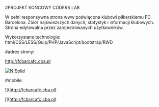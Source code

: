 #PROJEKT KOŃCOWY CODERS LAB

W pełni responsywna strona www poświęcona klubowi
piłkarskiemu FC Barcelona. Zbiór najświeższych danych,
statystyk i informacji klubowych. Strona edytowalna przez
zarejestrowanych użytkowników.

Wykorzystane technologie:
html/CSS/LESS/Gulp/PHP/JavaScript/bootstrap/RWD

#adres strony:

http://fcbarcafc.cba.pl

[![N|Solid](http://fcbarcafc.cba.pl/screen.png)](http://fcbarcafc.cba.pl)

#mobile:

[!](http://fcbarcafc.cba.pl/screen-mobile.png)](http://fcbarcafc.cba.pl)

[!](http://fcbarcafc.cba.pl/screen-mobile2.png)](http://fcbarcafc.cba.pl)


